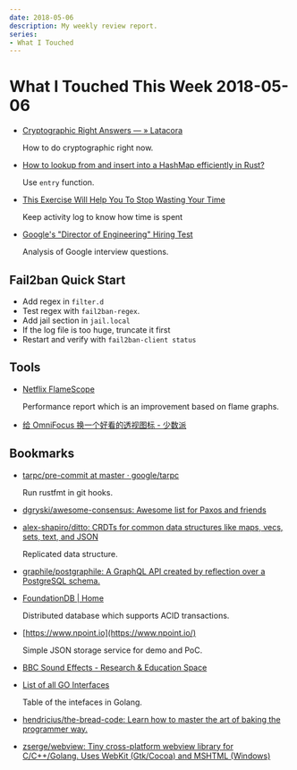 ```yaml
---
date: 2018-05-06
description: My weekly review report.
series:
- What I Touched
---
```


# What I Touched This Week 2018-05-06


* [Cryptographic Right Answers — » Latacora](http://latacora.singles/2018/04/03/cryptographic-right-answers.html)

    How to do cryptographic right now.

* [How to lookup from and insert into a HashMap efficiently in Rust?](https://stackoverflow.com/a/28512504/667158)

    Use `entry` function.

* [This Exercise Will Help You To Stop Wasting Your Time](https://web.archive.org/web/20190411014558/https://medium.com/darius-foroux/this-exercise-will-help-you-to-wasting-your-time-447cce156205)

    Keep activity log to know how time is spent

* [Google's "Director of Engineering" Hiring Test](http://gwan.com/blog/20160405.html)

    Analysis of Google interview questions.

<!--more-->

## Fail2ban Quick Start

- Add regex in `filter.d`
- Test regex with `fail2ban-regex`.
- Add jail section in `jail.local`
- If the log file is too huge, truncate it first
- Restart and verify with `fail2ban-client status`

## Tools

* [Netflix FlameScope](https://medium.com/netflix-techblog/netflix-flamescope-a57ca19d47bb)

    Performance report which is an improvement based on flame graphs.

* [给 OmniFocus 换一个好看的透视图标 - 少数派](https://sspai.com/post/44083)


## Bookmarks

* [tarpc/pre-commit at master · google/tarpc](https://github.com/google/tarpc/blob/master/hooks/pre-commit)

    Run rustfmt in git hooks.

* [dgryski/awesome-consensus: Awesome list for Paxos and friends](https://github.com/dgryski/awesome-consensus)
* [alex-shapiro/ditto: CRDTs for common data structures like maps, vecs, sets, text, and JSON](https://github.com/alex-shapiro/ditto)

    Replicated data structure.

* [graphile/postgraphile: A GraphQL API created by reflection over a PostgreSQL schema.](https://github.com/graphile/postgraphile)
* [FoundationDB | Home](https://www.foundationdb.org/)

    Distributed database which supports ACID transactions.

* [https://www.npoint.io](https://www.npoint.io/)

    Simple JSON storage service for demo and PoC.

* [BBC Sound Effects - Research & Education Space](http://bbcsfx.acropolis.org.uk/)

* [List of all GO Interfaces](http://sweetohm.net/article/go-interfaces.en.html?mkt_tok=eyJpIjoiTW1OalpHVTJPVEU0TnpnMSIsInQiOiJ0bnlwZ0Ntck40anp1ZEp5aHlTU1BDbktZRklxWEdOTml5N3VYeXZCZUZnMjNOakZLeThRUGpJSWRSZndteGZlMVVIc21zdnc2VzBWUmZXK1NiWFh5ejlQZHV0ZG9vUlwvaTFXMjdoKzQxZWlDTzExVnRRVDZ6dWlOdll0S1wvUjJhIn0%253D)

    Table of the intefaces in Golang.

* [hendricius/the-bread-code: Learn how to master the art of baking the programmer way.](https://github.com/hendricius/the-bread-code)
* [zserge/webview: Tiny cross-platform webview library for C/C++/Golang. Uses WebKit (Gtk/Cocoa) and MSHTML (Windows)](https://github.com/zserge/webview)
